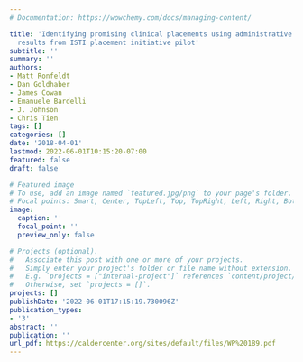 ```yaml
---
# Documentation: https://wowchemy.com/docs/managing-content/

title: 'Identifying promising clinical placements using administrative data: Preliminary
  results from ISTI placement initiative pilot'
subtitle: ''
summary: ''
authors:
- Matt Ronfeldt
- Dan Goldhaber
- James Cowan
- Emanuele Bardelli
- J. Johnson
- Chris Tien
tags: []
categories: []
date: '2018-04-01'
lastmod: 2022-06-01T10:15:20-07:00
featured: false
draft: false

# Featured image
# To use, add an image named `featured.jpg/png` to your page's folder.
# Focal points: Smart, Center, TopLeft, Top, TopRight, Left, Right, BottomLeft, Bottom, BottomRight.
image:
  caption: ''
  focal_point: ''
  preview_only: false

# Projects (optional).
#   Associate this post with one or more of your projects.
#   Simply enter your project's folder or file name without extension.
#   E.g. `projects = ["internal-project"]` references `content/project/deep-learning/index.md`.
#   Otherwise, set `projects = []`.
projects: []
publishDate: '2022-06-01T17:15:19.730096Z'
publication_types:
- '3'
abstract: ''
publication: ''
url_pdf: https://caldercenter.org/sites/default/files/WP%20189.pdf
---
```

